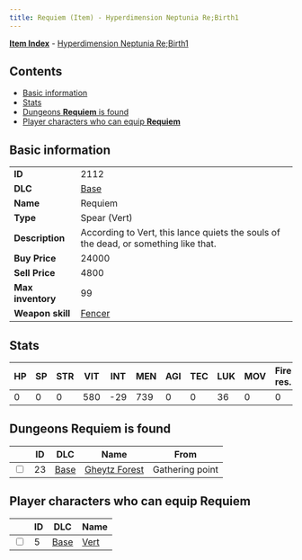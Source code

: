 ```yaml
---
title: Requiem (Item) - Hyperdimension Neptunia Re;Birth1
---
```


[**Item Index**](/neptunia/rb1/item/index.html) - [Hyperdimension Neptunia Re;Birth1](/neptunia/rb1)

## Contents

- [Basic information](#basic-information)
- [Stats](#stats)
- [Dungeons **Requiem** is found](#dungeons-requiem-is-found)
- [Player characters who can equip **Requiem**](#player-characters-who-can-equip-requiem)
## Basic information

|   |   |
| -- | -- |
| **ID** | 2112 |
| **DLC** | [Base](/neptunia/rb1/dlc/1-base.html) |
| **Name** | Requiem |
| **Type** | Spear (Vert) |
| **Description** | According to Vert, this lance quiets the souls of the dead, or something like that. |
| **Buy Price** | 24000 |
| **Sell Price** | 4800 |
| **Max inventory** | 99 |
| **Weapon skill** | [Fencer](/neptunia/rb1/skill/1-802-fencer.html) |


## Stats

| HP | SP | STR | VIT | INT | MEN | AGI | TEC | LUK | MOV | Fire res. | Ice res. | Wind res. | Lightning res. |
| -- | -- | --- | --- | --- | --- | --- | --- | --- | --- | --------- | -------- | --------- | -------------- |
| 0 | 0 | 0 | 580 | -29 | 739 | 0 | 0 | 36 | 0 | 0 | 0 | 0 | 0 |


## Dungeons **Requiem** is found

|    | ID | DLC | Name | From |
| -- | -- | --- | ---- | ---- |
| <input type="checkbox" id="rb1-dungeon-1-23" class="trackbox" /> | 23 | [Base](/neptunia/rb1/dlc/1-base.html) | [Gheytz Forest](/neptunia/rb1/dungeon/1-23-gheytz-forest.html) | Gathering point |


## Player characters who can equip **Requiem**

|    | ID | DLC | Name |
| -- | -- | --- | ---- |
| <input type="checkbox" id="rb1-player-1-5" class="trackbox" /> | 5 | [Base](/neptunia/rb1/dlc/1-base.html) | [Vert](/neptunia/rb1/player/1-5-vert.html) |
